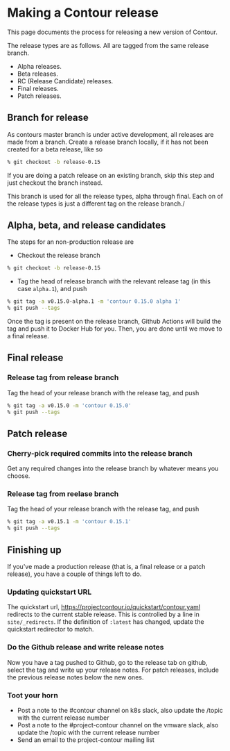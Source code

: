 # Making a Contour release

This page documents the process for releasing a new version of Contour.

The release types are as follows. All are tagged from the same release branch.

- Alpha releases.
- Beta releases.
- RC (Release Candidate) releases.
- Final releases.
- Patch releases.

## Branch for release

As contours master branch is under active development, all releases are made from a branch.
Create a release branch locally, if it has not been created for a beta release, like so

```sh
% git checkout -b release-0.15
```

If you are doing a patch release on an existing branch, skip this step and just checkout the branch instead.

This branch is used for all the release types, alpha through final.
Each on of the release types is just a different tag on the release branch./

## Alpha, beta, and release candidates

The steps for an non-production release are

- Checkout the release branch

```sh
% git checkout -b release-0.15
```

- Tag the head of release branch with the relevant release tag (in this case `alpha.1`), and push

```sh
% git tag -a v0.15.0-alpha.1 -m 'contour 0.15.0 alpha 1'
% git push --tags
```

Once the tag is present on the release branch, Github Actions will build the tag and push it to Docker Hub for you.
Then, you are done until we move to a final release.

## Final release

### Release tag from release branch

Tag the head of your release branch with the release tag, and push

```sh
% git tag -a v0.15.0 -m 'contour 0.15.0'
% git push --tags
```

## Patch release

### Cherry-pick required commits into the release branch

Get any required changes into the release branch by whatever means you choose.

### Release tag from reelase branch

Tag the head of your release branch with the release tag, and push

```sh
% git tag -a v0.15.1 -m 'contour 0.15.1'
% git push --tags
```

## Finishing up

If you've made a production release (that is, a final release or a patch release), you have a couple of things left to do.

### Updating quickstart URL

The quickstart url, https://projectcontour.io/quickstart/contour.yaml redirects to the current stable release.
This is controlled by a line in `site/_redirects`. If the definition of `:latest` has changed, update the quickstart redirector to match.

### Do the Github release and write release notes

Now you have a tag pushed to Github, go to the release tab on github, select the tag and write up your release notes. For patch releases, include the previous release notes below the new ones.

### Toot your horn

- Post a note to the #contour channel on k8s slack, also update the /topic with the current release number
- Post a note to the #project-contour channel on the vmware slack, also update the /topic with the current release number
- Send an email to the project-contour mailing list

